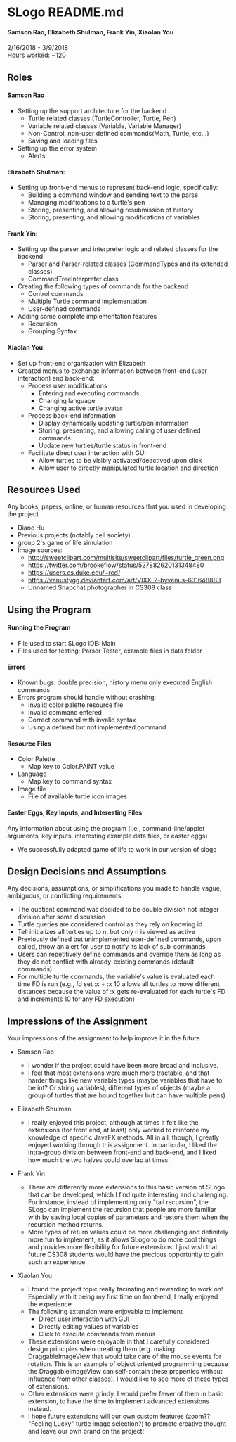 
# SLogo README.md

#### Samson Rao, Elizabeth Shulman, Frank Yin, Xiaolan You

2/16/2018 - 3/9/2018  
Hours worked: ~120

## Roles
#### Samson Rao
* Setting up the support architecture for the backend
    * Turtle related classes (TurtleController, Turtle, Pen)
    * Variable related classes (Variable, Variable Manager)
    * Non-Control, non-user defined commands(Math, Turtle, etc...)
    * Saving and loading files
* Setting up the error system
    * Alerts 

#### Elizabeth Shulman:
* Setting up front-end menus to represent back-end logic, specifically:
    * Building a command window and sending text to the parse
    * Managing modifications to a turtle's pen
    * Storing, presenting, and allowing resubmission of history
    * Storing, presenting, and allowing modifications of variables

#### Frank Yin:
* Setting up the parser and interpreter logic and related classes for the backend 
    * Parser and Parser-related classes (CommandTypes and its extended classes)
    * CommandTreeInterpreter class 
* Creating the following types of commands for the backend
    * Control commands 
    * Multiple Turtle command implementation 
    * User-defined commands 
* Adding some complete implementation features 
    * Recursion
    * Grouping Syntax

#### Xiaolan You:
* Set up front-end organization with Elizabeth
* Created menus to exchange information between front-end (user interaction) and back-end:
    * Process user modifications
        * Entering and executing commands
        * Changing language
        * Changing active turtle avatar
    * Process back-end information
        * Display dynamically updating turtle/pen information
        * Storing, presenting, and allowing calling of user defined commands
        * Update new turtles/turtle status in front-end
    * Facilitate direct user interaction with GUI
        * Allow turtles to be visibly activated/deactived upon click
        * Allow user to directly manipulated turtle location and direction

## Resources Used
Any books, papers, online, or human resources that you used in developing the project  
* Diane Hu
* Previous projects (notably cell society)
* group 2's game of life simulation
* Image sources:
    * http://sweetclipart.com/multisite/sweetclipart/files/turtle_green.png
    * https://twitter.com/brookeflow/status/527882620131348480
    * https://users.cs.duke.edu/~rcd/
    * https://venustygg.deviantart.com/art/VIXX-2-byvenus-631648883
    * Unnamed Snapchat photographer in CS308 class

## Using the Program
#### Running the Program
* File used to start SLogo IDE: Main
* Files used for testing: Parser Tester, example files in data folder
#### Errors
* Known bugs: double precision, history menu only executed English commands
* Errors program should handle without crashing:
    * Invalid color palette resource file
    * Invalid command entered
    * Correct command with invalid syntax
    * Using a defined but not implemented command

#### Resource Files
* Color Palette
    * Map key to Color.PAINT value
* Language
    * Map key to command syntax
* Image file
    * File of available turtle icon images

#### Easter Eggs, Key Inputs, and Interesting Files
Any information about using the program (i.e., command-line/applet arguments, key inputs, interesting example data files, or easter eggs)

* We successfully adapted game of life to work in our version of slogo

## Design Decisions and Assumptions
Any decisions, assumptions, or simplifications you made to handle vague, ambiguous, or conflicting requirements
* The quotient command was decided to be double division not integer division after some discussion
* Turtle queries are considered control as they rely on knowing id
* Tell initializes all turtles up to n, but only n is viewed as active
* Previously defined but unimplemented user-defined commands, upon called, throw an alert for user to notify its lack of sub-commands
* Users can repetitively define commands and override them as long as they do not conflict with already-existing commands (default commands)
* For multiple turtle commands, the variable's value is evaluated each time FD is run (e.g., fd set :x + :x 10 allows all turtles to move different distances because the value of :x gets re-evaluated for each turtle's FD and increments 10 for any FD execution)


## Impressions of the Assignment
Your impressions of the assignment to help improve it in the future
* Samson Rao
    * I wonder if the project could have been more broad and inclusive. 
    * I feel that most extensions were much more tractable, and that harder things like new variable types (maybe variables that have to be int?  Or string variables), different types of objects (maybe a group of turtles that are bound together but can have multiple pens)  
    
* Elizabeth Shulman
    * I really enjoyed this project, although at times it felt like the extensions (for front end, at least) only worked to reinforce my knowledge of specific JavaFX methods. All in all, though, I greatly enjoyed working through this assignment. In particular, I liked the intra-group division between front-end and back-end, and I liked how much the two halves could overlap at times.

* Frank Yin
    * There are differently more extensions to this basic version of SLogo that can be developed, which I find quite interesting and challenging. For instance, instead of implementing only "tail recursion", the SLogo can implement the recursion that people are more familiar with by saving local copies of parameters and restore them when the recursion method returns. 
    * More types of return values could be more challenging and definitely more fun to implement, as it allows SLogo to do more cool things and provides more flexibility for future extensions. I just wish that future CS308 students would have the precious opportunity to gain such an experience.  

* Xiaolan You
    * I found the project topic really facinating and rewarding to work on! Especially with it being my first time on front-end, I really enjoyed the experience
    * The following extension were enjoyable to implement
        * Direct user interaction with GUI
        * Directly editing values of variables
        * Click to execute commands from menus
    * These extensions were enjoyable in that I carefully considered design principles when creating them (e.g. making DraggableImageView that would take care of the mouse events for rotation. This is an example of object oriented programming because the DraggableImageView can self-contain these properties without influence from other classes). I would like to see more of these types of extensions.
    * Other extensions were grindy. I would prefer fewer of them in basic extension, to have the time to implement advanced extensions instead.
    * I hope future extensions will our own custom features (zoom?? "Feeling Lucky" turtle image selection?) to promote creative thought and leave our own brand on the project!

